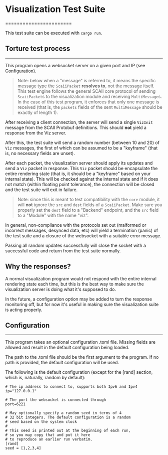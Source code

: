 # Visualization Test Suite
=======================

This test suite can be executed with `cargo run`.

## Torture test process
--------------------

This program opens a websocket server on a given port and IP (see [Configuration](#Configuration)).

> Note: below when a "message" is referred to, it means the specific message type the `ScaiiPacket` **resolves to**, not the message itself. This test engine follows the general SCAII core protocol of sending `ScaiiPacket`s to the visualization module and receiving `MultiMessage`s. In the case of this test program, it enforces that only one message is received (that is, the `packets` fields of the sent `MultiMessage` should be exactly of length 1).

After receiving a client connection, the server will send a single `VizInit` message from the SCAII Protobuf definitions. This should **not** yield a response from the Viz server.

After this, the test suite will send a random number (between 10 and 20) of `Viz` messages, the first of which can be assumed to be a "keyframe" (that is, no necessary fields are unset). 

After each packet, the visualization server should apply its updates and send a `Viz` packet in response. This `Viz` packet should be encapsulate the entire rendering state (that is, it should be a "keyframe" based on your internal state). This will be checked against the internal state and if it does not match (within floating point tolerance), the connection will be closed and the test suite will exit in failure.

> Note: since this is meant to test compatibility with the `core` module, it will **not** ignore the `src` and `dest` fields of a `ScaiiPacket`. Make sure you properly set the `dest` field to a "Backend" endpoint, and the `src` field to a "Module" with the name "viz".

In general, non-compliance with the protocols set out (malformed or incorrect messages, desynced data, etc) will yield a termination (panic) of the test suite and a closure of the websocket with a suitable error message.

Passing all random updates successfully will close the socket with a successful code and return from the test suite normally.

## Why the responses?

A normal visualization program would not respond with the entire internal rendering state each time, but this is the best way to make sure the visualization server is doing what it's supposed to do.

In the future, a configuration option may be added to turn the response monitoring off, but for now it's useful in making sure the visualization suite is acting properly.

## Configuration
-------------

This program takes an optional configuration .toml file. Missing fields are allowed and result in the default configuration being loaded.

The path to the .toml file should be the first argument to the program. If no path is provided, the default configuration will be used.

The following is the default configuration (except for the [rand] section, which is, naturally, random by default):


    # The ip address to connect to, supports both Ipv6 and Ipv4
    ip="127.0.0.1"

    # The port the websocket is connected through
    port=6221

    # May optionally specify a random seed in terms of 4
    # 32 bit integers. The default configuration is a random
    # seed based on the system clock
    #
    # This seed is printed out at the beginning of each run,
    # so you may copy that and put it here
    # to reproduce an earlier run verbatim.
    [rand]
    seed = [1,2,3,4]

